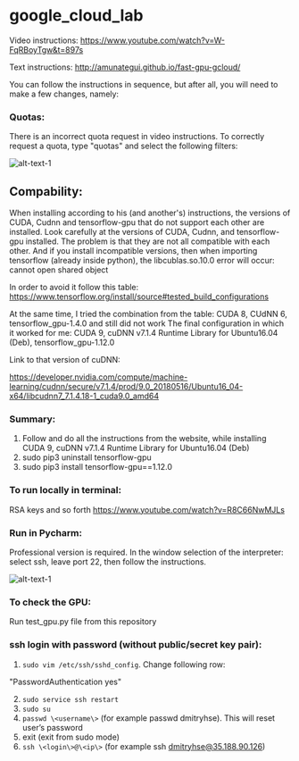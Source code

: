 # google_cloud_lab
Video instructions: https://www.youtube.com/watch?v=W-FqRBoyTgw&t=897s

Text instructions: http://amunategui.github.io/fast-gpu-gcloud/

You can follow the instructions in sequence, but after all, you will need to make a few changes, namely:

### Quotas:

There is an incorrect quota request in video instructions. To correctly request a quota, type "quotas" and select the following filters:

![alt-text-1](https://i.ibb.co/C8F82Mh/1.png "title-1")

## Compability:

When installing according to his (and another's) instructions, the versions of CUDA, Cudnn and tensorflow-gpu that do not support each other are installed. Look carefully at the versions of CUDA, Cudnn, and tensorflow-gpu installed. The problem is that they are not all compatible with each other. And if you install incompatible versions, then when importing tensorflow (already inside python), the libcublas.so.10.0 error will occur: cannot open shared object

In order to avoid it follow this table: https://www.tensorflow.org/install/source#tested_build_configurations

At the same time, I tried the combination from the table: CUDA 8, CUdNN 6, tensorflow_gpu-1.4.0 and still did not work
The final configuration in which it worked for me: CUDA 9, cuDNN v7.1.4 Runtime Library for Ubuntu16.04 (Deb), tensorflow_gpu-1.12.0

Link to that version of cuDNN:

https://developer.nvidia.com/compute/machine-learning/cudnn/secure/v7.1.4/prod/9.0_20180516/Ubuntu16_04-x64/libcudnn7_7.1.4.18-1_cuda9.0_amd64


### Summary: 
1) Follow and do all the instructions from the website, while installing CUDA 9, cuDNN v7.1.4 Runtime Library for Ubuntu16.04 (Deb)
2) sudo pip3 uninstall tensorflow-gpu
3) sudo pip3 install tensorflow-gpu==1.12.0


### To run locally in terminal: 
RSA keys and so forth
https://www.youtube.com/watch?v=R8C66NwMJLs

### Run in Pycharm:
Professional version is required. In the window selection of the interpreter: select ssh, leave port 22, then follow the instructions.

![alt-text-1](https://i.ibb.co/jyZFc6c/2.png "title-1")


### To check the GPU:
Run test_gpu.py file from this repository

### ssh login with password (without public/secret key pair):
1. ```sudo vim /etc/ssh/sshd_config```. Change following row: 

"PasswordAuthentication yes"

2. ```sudo service ssh restart```
3. ```sudo su```
4. ```passwd \<username\>``` (for example passwd dmitryhse). This will reset user’s password
5. exit (exit from sudo mode)
6. ```ssh \<login\>@\<ip\>``` (for example ssh dmitryhse@35.188.90.126)


